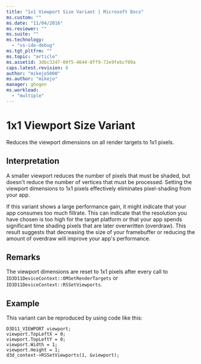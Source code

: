 ```yaml
---
title: "1x1 Viewport Size Variant | Microsoft Docs"
ms.custom: ""
ms.date: "11/04/2016"
ms.reviewer: ""
ms.suite: ""
ms.technology: 
  - "vs-ide-debug"
ms.tgt_pltfrm: ""
ms.topic: "article"
ms.assetid: 3dbc3247-00f5-4644-8ff9-72e9febcf09a
caps.latest.revision: 6
author: "mikejo5000"
ms.author: "mikejo"
manager: ghogen
ms.workload: 
  - "multiple"
---
```

# 1x1 Viewport Size Variant
Reduces the viewport dimensions on all render targets to 1x1 pixels.  
  
## Interpretation  
 A smaller viewport reduces the number of pixels that must be shaded, but doesn't reduce the number of vertices that must be processed. Setting the viewport dimensions to 1x1 pixels effectively eliminates pixel-shading from your app.  
  
 If this variant shows a large performance gain, it might indicate that your app consumes too much fillrate. This can indicate that the resolution you have chosen is too high for the target platform or that your app spends significant time shading pixels that are later overwritten (overdraw). This result suggests that decreasing the size of your framebuffer or reducing the amount of overdraw will improve your app's performance.  
  
## Remarks  
 The viewport dimensions are reset to 1x1 pixels after every call to `ID3D11DeviceContext::OMSetRenderTargets` or `ID3D11DeviceContext::RSSetViewports`.  
  
## Example  
 This variant can be reproduced by using code like this:  
  
```  
D3D11_VIEWPORT viewport;  
viewport.TopLeftX = 0;  
viewport.TopLeftY = 0;  
viewport.Width = 1;  
viewport.Height = 1;  
d3d_context->RSSetViewports(1, &viewport);  
```
